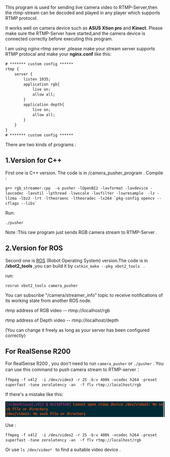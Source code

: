 This program  is used for sending live camera video to RTMP-Server,then the rtmp-stream can be decoded and played in any player which supports RTMP protocol.

It works well on camera device such as **ASUS Xtion pro** and **Kinect**. 
Please make sure the RTMP-Server have started,and the camera device is connected correctly before executing this program.

I am using nginx-rtmp server ,please make your stream server supports RTMP protocal and make your **nginx.conf** like this:

```
# ******* custom config ******
rtmp {
    server {
        listen 1935;
		application rgb{
			live on;
			allow all;
		}
		application depth{
			live on;
			allow all;
		}
    }
}
# ******* custom config ******
```

There are two kinds of programs :

## 1.Version for C++  

First one is C++ version. The code is in /camera_pusher_program .
Compile :

```
g++ rgb_streamer.cpp  -o pusher -lOpenNI2 -lavformat -lavdevice -lavcodec -lavutil -lpthread -lswscale -lavfilter -lswresample  -lz -llzma -lbz2 -lrt -ltheoraenc -ltheoradec -lx264 `pkg-config opencv --cflags --libs`
```

Run:
```
./pusher
```

Note :This raw program  just sends RGB camera stream to RTMP-Server .

## 2.Version for ROS 

Second one is [ROS](http://wiki.ros.org/) (Robot Operating System)  version.The code is in **/xbot2_tools**  ,you can build it by `catkin_make --pkg xbot2_tools ` . 

run:

```
rosrun xbot2_tools camera_pusher
```

You can subscribe  "/camera/streamer_info" topic to receive notifications of its working state from another ROS node.

rtmp address of RGB video --  rtmp://localhost/rgb

rtmp address of Depth video -- rtmp://localhost/depth

(You can change it freely as long as your server has been configured correctly)



## For RealSense R200

For RealSense R200 , you don't need to run `camera_pusher`  or  `./pusher` . You can use this command to push camera stream to RTMP-server：

```
ffmpeg -f v4l2  -i /dev/video3 -r 25 -b:v 400k -vcodec h264 -preset superfast -tune zerolatency -an  -f flv rtmp://localhost/rgb
```

If there's a mistake like this:

![1](images/1.jpg)

Use :

```
ffmpeg -f v4l2  -i /dev/video2 -r 25 -b:v 400k -vcodec h264 -preset superfast -tune zerolatency -an  -f flv rtmp://localhost/rgb
```

Or use `ls /dev/video* ` to find a suitable video device .  
